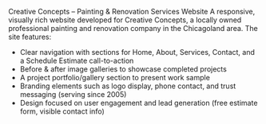 Creative Concepts – Painting & Renovation Services Website
A responsive, visually rich website developed for Creative Concepts, a locally owned professional painting and renovation company in the Chicagoland area. The site features:
- Clear navigation with sections for Home, About, Services, Contact, and a Schedule Estimate call-to-action
- Before & after image galleries to showcase completed projects
- A project portfolio/gallery section to present work sample
- Branding elements such as logo display, phone contact, and trust messaging (serving since 2005)
- Design focused on user engagement and lead generation (free estimate form, visible contact info)
